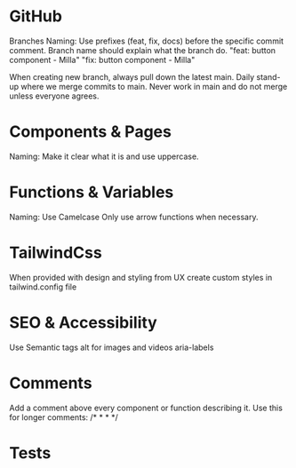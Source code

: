 
# GitHub 

Branches
Naming: Use prefixes (feat, fix, docs) before the specific commit comment. Branch name should explain what the branch do.
"feat:  button component - Milla"
"fix:   button component - Milla"

When creating new branch, always pull down the latest main.
Daily stand-up where we merge commits to main. 
Never work in main and do not merge unless everyone agrees.

# Components & Pages

Naming: Make it clear what it is and use uppercase.

# Functions & Variables

Naming: Use Camelcase
Only use arrow functions when necessary.

# TailwindCss

When provided with design and styling from UX create custom styles in tailwind.config file

# SEO & Accessibility

Use Semantic tags 
alt for images and videos
aria-labels

# Comments

Add a comment above every component or function describing it.
Use this for longer comments:
/*
 *
 *
 */

# Tests
<!-- ADD guidelines about tests here  -->